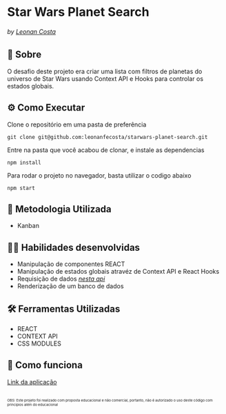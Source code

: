 # Star Wars Planet Search
###### by _[Leonan Costa](https://www.linkedin.com/in/leonanfecosta)_

## :page_with_curl: Sobre
O desafio deste projeto era criar uma lista com filtros de planetas do universo de Star Wars usando Context API e Hooks para controlar os estados globais.

## ⚙️ Como Executar
Clone o repositório em uma pasta de preferência

```
git clone git@github.com:leonanfecosta/starwars-planet-search.git
```

Entre na pasta que você acabou de clonar, e instale as dependencias
```
npm install
```
Para rodar o projeto no navegador, basta utilizar o codigo abaixo

```
npm start
```

## :memo: Metodologia Utilizada

* Kanban

## :man_technologist: Habilidades desenvolvidas

* Manipulação de componentes REACT
* Manipulação de estados globais atravéz de Context API e React Hooks
* Requisição de dados _[nesta api](https://swapi-trybe.herokuapp.com/api/planets/)_
* Renderização de um banco de dados

## :hammer_and_wrench: Ferramentas Utilizadas


* REACT
* CONTEXT API
* CSS MODULES

## :iphone: Como funciona
[Link da aplicação](https://leonanfecosta.github.io/starwars-planet-search/)


##

<span style="font-size:8px">OBS: Este projeto foi realizado com proposta educacional e não comercial, portanto, não é autorizado o uso deste código com principios além do educacional</span>
